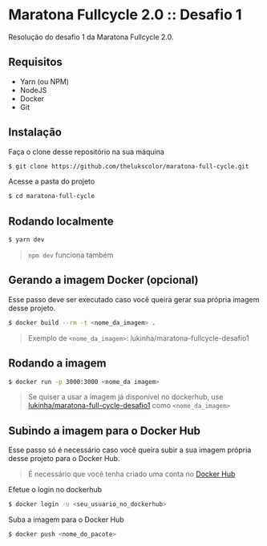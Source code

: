 # Maratona Fullcycle 2.0 :: Desafio 1

Resolução do desafio 1 da Maratona Fullcycle 2.0.

## Requisitos
* Yarn (ou NPM)
* NodeJS
* Docker
* Git

## Instalação

Faça o clone desse repositório na sua máquina

```bash
$ git clone https://github.com/thelukscolor/maratona-full-cycle.git
```

Acesse a pasta do projeto

```bash
$ cd maratona-full-cycle
```

## Rodando localmente

```bash
$ yarn dev
```

> `npm dev` funciona também

## Gerando a imagem Docker (opcional)
Esse passo deve ser executado caso você queira gerar sua própria imagem desse projeto.

```bash
$ docker build --rm -t <nome_da_imagem> .
```

> Exemplo de `<nome_da_imagem>`: lukinha/maratona-fullcycle-desafio1

## Rodando a imagem

```bash
$ docker run -p 3000:3000 <nome_da imagem>
```

> Se quiser a usar a imagem já disponível no dockerhub, use
[lukinha/maratona-full-cycle-desafio1](https://hub.docker.com/repository/docker/lukinha/maratona-full-cycle-desafio1) como `<nome_da_imagem>`

## Subindo a imagem para o Docker Hub
Esse passo só é necessário caso você queira subir a sua imagem própria desse projeto para o Docker Hub.

> É necessário que você tenha criado uma conta no [Docker Hub](https://hub.docker.com)

Efetue o login no dockerhub

```bash
$ docker login -u <seu_usuario_no_dockerhub>
```

Suba a imagem para o Docker Hub
```bash
$ docker push <nome_do_pacote>
```
